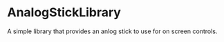 AnalogStickLibrary
==================

A simple library that provides an anlog stick to use for on screen controls.
